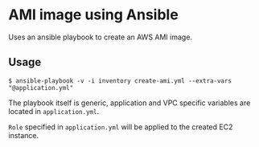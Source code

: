 AMI image using Ansible
=======================

Uses an ansible playbook to create an AWS AMI image.

Usage
-----

    $ ansible-playbook -v -i inventory create-ami.yml --extra-vars "@application.yml"

The playbook itself is generic, application and VPC specific variables are located in `application.yml`.

`Role` specified in `application.yml` will be applied to the created EC2 instance.
